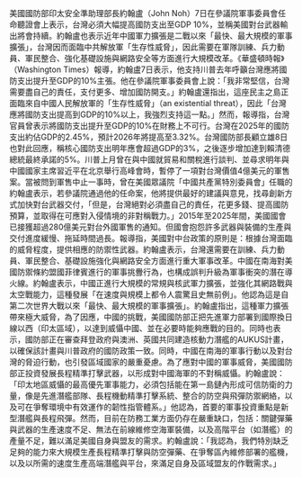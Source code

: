 美國國防部印太安全準助理部長約翰盧（John Noh）7日在參議院軍事委員會任命聽證會上表示，台灣必須大幅提高國防支出至GDP 10%，並稱美國對台武器輸出將會持續。約翰盧也表示近年中國軍力擴張是二戰以來「最快、最大規模的軍事擴張」，台灣因而面臨中共解放軍「生存性威脅」，因此需要在軍隊訓練、兵力動員、軍民整合、強化基礎設施與網路安全等方面進行大規模改革。《華盛頓時報》（Washington Times）報導，約翰盧7日表示，他支持川普去年呼籲台灣應將國防支出提升至GDP的10%主張。他在參議院軍事委員會上說：「我非常堅信，台灣需要盡自己的責任，支付更多、增加國防開支。」約翰盧還指出，這座民主之島正面臨來自中國人民解放軍的「生存性威脅」（an existential threat），因此「台灣應將國防支出提高到GDP的10%以上，我強烈支持這一點。」然而，報導指，台灣官員曾表示將國防支出提升至GDP的10%在財務上不可行。台灣在2025年的國防支出約佔GDP的2.45%，預計2026年將提高至3.32%。台灣國防部長顧立雄8日也對此回應，稱核心國防支出明年應會超過GDP的3%，之後逐步增加達到賴清德總統最終承諾的5%。川普上月曾在與中國就貿易和關稅進行談判、並尋求明年與中國國家主席習近平在北京舉行高峰會時，暫停了一項對台灣價值4億美元的軍售案。當被問到軍售中止一事時，曾在美國眾議院「中國共產黨特別委員會」任職的約翰盧表示，若參議院通過他的任命案，他將提供最好的建議與意見，找尋創新方式加快對台武器交付，「但是，台灣絕對必須盡自己的責任，花更多錢、提高國防預算，並取得在可應對入侵情境的非對稱戰力。」2015年至2025年間，美國國會已接獲超過280億美元對台外國軍售的通知。但國會抱怨許多武器與裝備的生產與交付進度緩慢、拖延時間過長。報導指，美國對中台政策的原則是：根據台灣面臨的威脅程度，提供相應的防禦性武器。約翰盧表示，台灣還需要在訓練、兵力動員、軍民整合、基礎設施強化與網路安全方面進行重大軍事改革。中國在南海對美國防禦條約盟國菲律賓進行的軍事挑釁行為，也構成誤判升級為軍事衝突的潛在導火線。約翰盧表示，中國正進行大規模的常規與核武軍力擴張，並強化其網路戰與太空戰能力，這種發展「在速度與規模上都令人震驚且史無前例」。他認為這是自第二次世界大戰以來「最快、最大規模的軍事擴張」。約翰盧指出，這種軍力擴張帶來極大威脅，為了因應，中國的挑戰，美國國防部正把先進軍力部署到國際換日線以西（印太區域），以達到威懾中國、並在必要時能夠應戰的目的。同時也表示，國防部正在審查拜登政府與澳洲、英國共同建造核動力潛艦的AUKUS計畫，以確保該計畫與川普政府的國防政策一致。同時，中國在南海的軍事行動以及對台灣的脅迫行動，也引發區域國家的嚴重憂慮。為了應對中國的軍事威脅，美國國防部正投資發展長程精準打擊武器，以形成對中國海軍的不對稱威懾。約翰盧說：「印太地區威懾的最高優先軍事能力，必須包括能在第一島鏈內形成可信防衛的力量，像是先進潛艦部隊、長程機動精準打擊系統、整合的防空與飛彈防禦網絡，以及可在爭奪環境中有效運作的韌性指管體系。」他認為，首要的軍事投資重點是新型潛艦與長程飛彈。然而，目前在防務工業方面仍存在嚴重缺口，包括：關鍵彈藥與武器的生產速度不足、無法在前線維修空海軍裝備，以及高階平台（如潛艦）的產量不足，難以滿足美國自身與盟友的需求。約翰盧說：「我認為，我們特別缺乏足夠的能力來大規模生產長程精準打擊與防空彈藥、在爭奪區內維修部署的艦機，以及以所需的速度生產高端潛艦與平台，來滿足自身及區域盟友的作戰需求。」